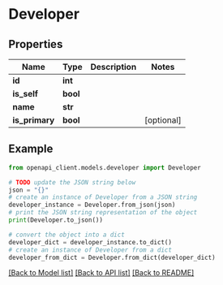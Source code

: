 # Developer


## Properties

Name | Type | Description | Notes
------------ | ------------- | ------------- | -------------
**id** | **int** |  | 
**is_self** | **bool** |  | 
**name** | **str** |  | 
**is_primary** | **bool** |  | [optional] 

## Example

```python
from openapi_client.models.developer import Developer

# TODO update the JSON string below
json = "{}"
# create an instance of Developer from a JSON string
developer_instance = Developer.from_json(json)
# print the JSON string representation of the object
print(Developer.to_json())

# convert the object into a dict
developer_dict = developer_instance.to_dict()
# create an instance of Developer from a dict
developer_from_dict = Developer.from_dict(developer_dict)
```
[[Back to Model list]](../README.md#documentation-for-models) [[Back to API list]](../README.md#documentation-for-api-endpoints) [[Back to README]](../README.md)


